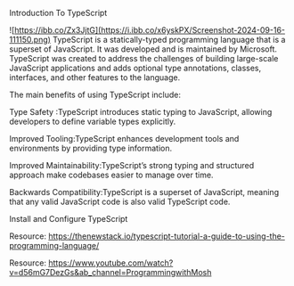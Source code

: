Introduction To TypeScript

![https://ibb.co/Zx3JjtG](https://i.ibb.co/x6yskPX/Screenshot-2024-09-16-111150.png)
TypeScript is a statically-typed programming language that is a superset of JavaScript. It was developed and is maintained by Microsoft. TypeScript was created to address the challenges of building large-scale JavaScript applications and adds optional type annotations, classes, interfaces, and other features to the language.

The main benefits of using TypeScript include:

Type Safety :TypeScript introduces static typing to JavaScript, allowing developers to define variable types explicitly.

Improved Tooling:TypeScript enhances development tools and environments by providing type information.

Improved Maintainability:TypeScript’s strong typing and structured approach make codebases easier to manage over time.

Backwards Compatibility:TypeScript is a superset of JavaScript, meaning that any valid JavaScript code is also valid TypeScript code.

Install and Configure TypeScript 

Resource: https://thenewstack.io/typescript-tutorial-a-guide-to-using-the-programming-language/

Resource: https://www.youtube.com/watch?v=d56mG7DezGs&ab_channel=ProgrammingwithMosh

